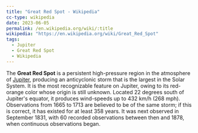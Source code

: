 ```yaml
---
title: "Great Red Spot - Wikipedia"
cc-type: wikipedia
date: 2023-06-05
permalink: /en.wikipedia.org/wiki/:title
wikipedia: "https://en.wikipedia.org/wiki/Great_Red_Spot"
tags:
  - Jupiter
  - Great Red Spot
  - Wikipedia
---
```

The **Great Red Spot** is a persistent high-pressure region in the atmosphere of [Jupiter](/en.wikipedia.org/wiki/Jupiter), producing an anticyclonic storm that is the largest in the Solar System. It is the most recognizable feature on Jupiter, owing to its red-orange color whose origin is still unknown. Located 22 degrees south of Jupiter's equator, it produces wind-speeds up to 432 km/h (268 mph). Observations from 1665 to 1713 are believed to be of the same storm; if this is correct, it has existed for at least 358 years. It was next observed in September 1831, with 60 recorded observations between then and 1878, when continuous observations began.